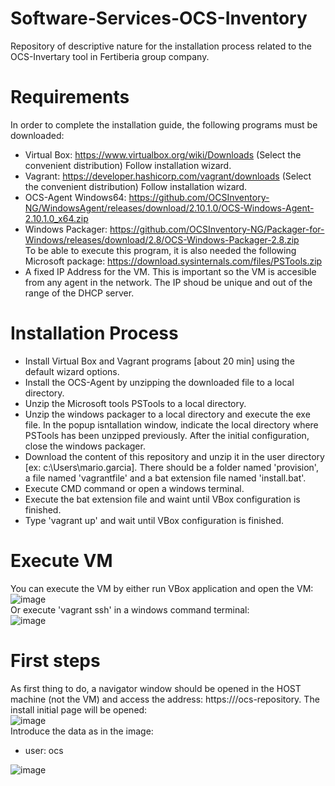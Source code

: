 # Software-Services-OCS-Inventory
Repository of descriptive nature for the installation process related to the OCS-Invertary tool in Fertiberia group company.
# Requirements   
In order to complete the installation guide, the following programs must be downloaded:     
- Virtual Box: https://www.virtualbox.org/wiki/Downloads (Select the convenient distribution)
  Follow installation wizard. 
- Vagrant: https://developer.hashicorp.com/vagrant/downloads (Select the convenient distribution)
  Follow installation wizard. 
- OCS-Agent Windows64: https://github.com/OCSInventory-NG/WindowsAgent/releases/download/2.10.1.0/OCS-Windows-Agent-2.10.1.0_x64.zip
- Windows Packager: https://github.com/OCSInventory-NG/Packager-for-Windows/releases/download/2.8/OCS-Windows-Packager-2.8.zip   
  To be able to execute this program, it is also needed the following Microsoft package: https://download.sysinternals.com/files/PSTools.zip
- A fixed IP Address for the VM. This is important so the VM is accesible from any agent in the network. The IP shoud be unique and out of the range of the DHCP server. 

 # Installation Process   
 - Install Virtual Box and Vagrant programs [about 20 min] using the default wizard options.
 - Install the OCS-Agent by unzipping the downloaded file to a local directory.
 - Unzip the Microsoft tools PSTools to a local directory.
 - Unzip the windows packager to a local directory and execute the exe file. In the popup isntallation window, indicate the local directory where PSTools has been unzipped previously. After the initial configuration, close the windows packager.
 - Download the content of this repository and unzip it in the user directory [ex: c:\Users\mario.garcia]. There should be a folder named 'provision', a file named 'vagrantfile' and a bat extension file named 'install.bat'.
 - Execute CMD command or open a windows terminal.
 - Execute the bat extension file and waint until VBox configuration is finished. 
 - Type 'vagrant up' and wait until VBox configuration is finished.

# Execute VM    
You can execute the VM by either run VBox application and open the VM:
   ![image](https://github.com/marioGarciaLopez/software-services-ocs-inventory/assets/143705941/fc739067-646d-4007-a436-537eb17c94ad)   
Or execute 'vagrant ssh' in a windows command terminal:   
![image](https://github.com/marioGarciaLopez/software-services-ocs-inventory/assets/143705941/ca986774-beba-48d0-a806-b8807e900442)   

# First steps   
As first thing to do, a navigator window should be opened in the HOST machine (not the VM) and access the address: https://<fix IP>/ocs-repository. The install initial page will be opened:   
![image](https://github.com/marioGarciaLopez/software-services-ocs-inventory/assets/143705941/51d86cd6-9f1b-4261-bf98-c112f1e62ee5)   
Introduce the data as in the image: 
- user: ocs

![image](https://github.com/marioGarciaLopez/software-services-ocs-inventory/assets/143705941/20f1f347-53f3-4f89-81cf-ddd9fe7ca4ad)   




  
